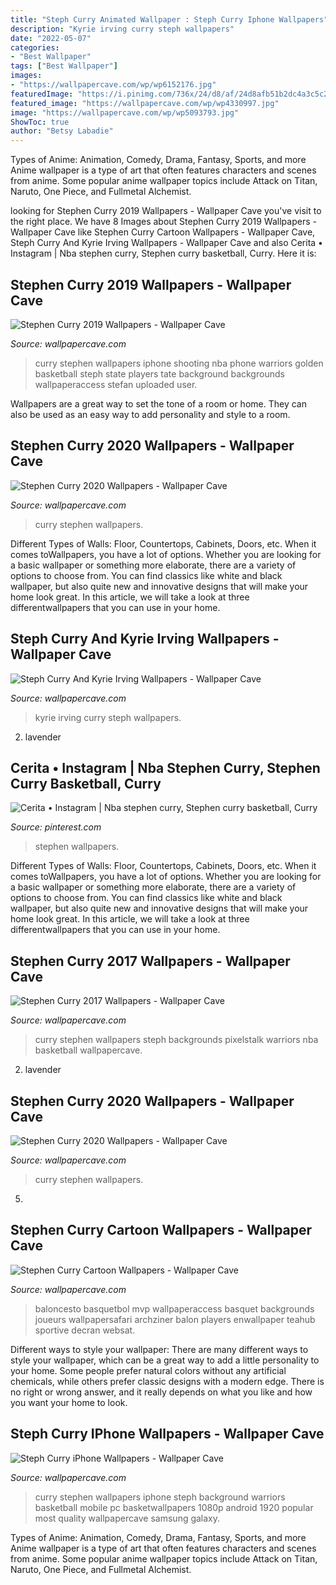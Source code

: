 ```yaml
---
title: "Steph Curry Animated Wallpaper : Steph Curry Iphone Wallpapers"
description: "Kyrie irving curry steph wallpapers"
date: "2022-05-07"
categories:
- "Best Wallpaper"
tags: ["Best Wallpaper"]
images:
- "https://wallpapercave.com/wp/wp6152176.jpg"
featuredImage: "https://i.pinimg.com/736x/24/d8/af/24d8afb51b2dc4a3c5c28f09ebca11a0.jpg"
featured_image: "https://wallpapercave.com/wp/wp4330997.jpg"
image: "https://wallpapercave.com/wp/wp5093793.jpg"
ShowToc: true
author: "Betsy Labadie"
---
```



Types of Anime: Animation, Comedy, Drama, Fantasy, Sports, and more
Anime wallpaper is a type of art that often features characters and scenes from anime. Some popular anime wallpaper topics include Attack on Titan, Naruto, One Piece, and Fullmetal Alchemist.

	

		
looking for Stephen Curry 2019 Wallpapers - Wallpaper Cave you've visit to the right place. We have 8 Images about Stephen Curry 2019 Wallpapers - Wallpaper Cave like Stephen Curry Cartoon Wallpapers - Wallpaper Cave, Steph Curry And Kyrie Irving Wallpapers - Wallpaper Cave and also Cerita • Instagram | Nba stephen curry, Stephen curry basketball, Curry. Here it is:
		
    
## Stephen Curry 2019 Wallpapers - Wallpaper Cave

<img loading=lazy src="https://wallpapercave.com/wp/wp4330997.jpg" onerror="this.onerror=null;this.src='https://tse1.mm.bing.net/th?id=OIP.jVTRZbrNIG5cODUwQEWLOgHaNK&amp;pid=15.1';" alt="Stephen Curry 2019 Wallpapers - Wallpaper Cave">

_Source: wallpapercave.com_

>curry stephen wallpapers iphone shooting nba phone warriors golden basketball steph state players tate background backgrounds wallpaperaccess stefan uploaded user. 

	

Wallpapers are a great way to set the tone of a room or home. They can also be used as an easy way to add personality and style to a room.

    
## Stephen Curry 2020 Wallpapers - Wallpaper Cave

<img loading=lazy src="https://wallpapercave.com/wp/wp6152176.jpg" onerror="this.onerror=null;this.src='https://tse4.mm.bing.net/th?id=OIP.o1mUHxxCaZKESo7Ky3XM-gHaQD&amp;pid=15.1';" alt="Stephen Curry 2020 Wallpapers - Wallpaper Cave">

_Source: wallpapercave.com_

>curry stephen wallpapers. 

	

Different Types of Walls: Floor, Countertops, Cabinets, Doors, etc.
When it comes toWallpapers, you have a lot of options. Whether you are looking for a basic wallpaper or something more elaborate, there are a variety of options to choose from. You can find classics like white and black wallpaper, but also quite new and innovative designs that will make your home look great. In this article, we will take a look at three differentwallpapers that you can use in your home.

    
## Steph Curry And Kyrie Irving Wallpapers - Wallpaper Cave

<img loading=lazy src="https://wallpapercave.com/wp/wp3782137.jpg" onerror="this.onerror=null;this.src='https://tse3.mm.bing.net/th?id=OIP.yF5d2331Mv7jhycHrmZMUQHaEK&amp;pid=15.1';" alt="Steph Curry And Kyrie Irving Wallpapers - Wallpaper Cave">

_Source: wallpapercave.com_

>kyrie irving curry steph wallpapers. 

	

2. lavender 

    
## Cerita • Instagram | Nba Stephen Curry, Stephen Curry Basketball, Curry

<img loading=lazy src="https://i.pinimg.com/736x/24/d8/af/24d8afb51b2dc4a3c5c28f09ebca11a0.jpg" onerror="this.onerror=null;this.src='https://tse4.mm.bing.net/th?id=OIP.ylkD0Ep1lZXsQtAlICH45AHaNL&amp;pid=15.1';" alt="Cerita • Instagram | Nba stephen curry, Stephen curry basketball, Curry">

_Source: pinterest.com_

>stephen wallpapers. 

	

Different Types of Walls: Floor, Countertops, Cabinets, Doors, etc.
When it comes toWallpapers, you have a lot of options. Whether you are looking for a basic wallpaper or something more elaborate, there are a variety of options to choose from. You can find classics like white and black wallpaper, but also quite new and innovative designs that will make your home look great. In this article, we will take a look at three differentwallpapers that you can use in your home.

    
## Stephen Curry 2017 Wallpapers - Wallpaper Cave

<img loading=lazy src="https://wallpapercave.com/wp/wp1950638.jpg" onerror="this.onerror=null;this.src='https://tse1.mm.bing.net/th?id=OIP.We03_M_Kfy_mCWykW0XIpAHaEK&amp;pid=15.1';" alt="Stephen Curry 2017 Wallpapers - Wallpaper Cave">

_Source: wallpapercave.com_

>curry stephen wallpapers steph backgrounds pixelstalk warriors nba basketball wallpapercave. 

	

2. lavender 

    
## Stephen Curry 2020 Wallpapers - Wallpaper Cave

<img loading=lazy src="https://wallpapercave.com/wp/wp2449542.jpg" onerror="this.onerror=null;this.src='https://tse1.mm.bing.net/th?id=OIP.67LMM_h7LKK0cg9O8UQ0OQHaNK&amp;pid=15.1';" alt="Stephen Curry 2020 Wallpapers - Wallpaper Cave">

_Source: wallpapercave.com_

>curry stephen wallpapers. 

	

5.

    
## Stephen Curry Cartoon Wallpapers - Wallpaper Cave

<img loading=lazy src="https://wallpapercave.com/wp/wp8512292.jpg" onerror="this.onerror=null;this.src='https://tse4.mm.bing.net/th?id=OIP.h5H167BRGrMMh2yIp0DD-wHaNL&amp;pid=15.1';" alt="Stephen Curry Cartoon Wallpapers - Wallpaper Cave">

_Source: wallpapercave.com_

>baloncesto basquetbol mvp wallpaperaccess basquet backgrounds joueurs wallpapersafari archziner balon players enwallpaper teahub sportive decran websat. 

	

Different ways to style your wallpaper:
There are many different ways to style your wallpaper, which can be a great way to add a little personality to your home. Some people prefer natural colors without any artificial chemicals, while others prefer classic designs with a modern edge. There is no right or wrong answer, and it really depends on what you like and how you want your home to look.

    
## Steph Curry IPhone Wallpapers - Wallpaper Cave

<img loading=lazy src="https://wallpapercave.com/wp/wp5093793.jpg" onerror="this.onerror=null;this.src='https://tse3.mm.bing.net/th?id=OIP.TuI6ZUPN2U-QW6q2UhgtJgHaNK&amp;pid=15.1';" alt="Steph Curry iPhone Wallpapers - Wallpaper Cave">

_Source: wallpapercave.com_

>curry stephen wallpapers iphone steph background warriors basketball mobile pc basketwallpapers 1080p android 1920 popular most quality wallpapercave samsung galaxy. 

	

Types of Anime: Animation, Comedy, Drama, Fantasy, Sports, and more
Anime wallpaper is a type of art that often features characters and scenes from anime. Some popular anime wallpaper topics include Attack on Titan, Naruto, One Piece, and Fullmetal Alchemist.

